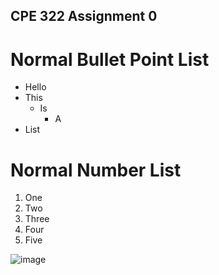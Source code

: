 ## CPE 322 Assignment 0

# Normal Bullet Point List
- Hello
- This
  - Is
    - A
- List

# Normal Number List
1. One
2. Two
3. Three
4. Four
5. Five


![image](https://github.com/juchen3637/CPE-322/assets/103432641/db0b906b-79b0-46c3-a42c-266f4bde3e2f)

